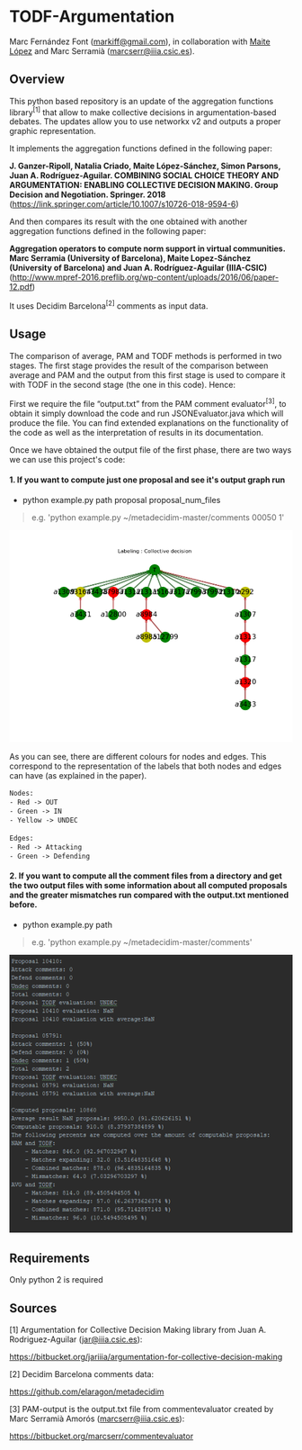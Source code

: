 # TODF-Argumentation
Marc Fernández Font (markiff@gmail.com), in collaboration with [Maite López](http://www.maia.ub.es/~maite/) and Marc Serramià (marcserr@iiia.csic.es).
## Overview
This python based repository is an update of the aggregation functions library<sup>[1]</sup> that allow to make collective decisions in argumentation-based debates. The updates allow you to use networkx v2 and outputs a proper graphic representation.

It implements the aggregation functions defined in the following paper:

**J. Ganzer-Ripoll, Natalia Criado, Maite López-Sánchez, Simon Parsons, Juan A. Rodríguez-Aguilar. COMBINING SOCIAL CHOICE THEORY AND ARGUMENTATION: ENABLING COLLECTIVE DECISION MAKING. Group Decision and Negotiation. Springer. 2018**
(https://link.springer.com/article/10.1007/s10726-018-9594-6)

And then compares its result with the one obtained with another aggregation functions defined in the following paper:

**Aggregation operators to compute norm support in virtual communities. Marc Serramia (University of Barcelona), Maite Lopez-Sánchez (University of Barcelona) and Juan A. Rodríguez-Aguilar (IIIA-CSIC)** 
(http://www.mpref-2016.preflib.org/wp-content/uploads/2016/06/paper-12.pdf)

It uses Decidim Barcelona<sup>[2]</sup> comments as input data.

## Usage

The comparison of average, PAM and TODF methods is performed in two stages. The first stage provides the result of the comparison between average and PAM and the output from this first stage is used to compare it with TODF in the second stage (the one in this code). Hence:

First we require the file “output.txt” from the PAM comment evaluator<sup>[3]</sup>, to obtain it simply download the code and run JSONEvaluator.java which will produce the file. You can find extended explanations on the functionality of the code as well as the interpretation of results in its documentation. 

Once we have obtained the output file of the first phase, there are two ways we can use this project's code: 

<h4>1. If you want to compute just one proposal and see it's output graph run</h4>

* python example.py path proposal proposal_num_files

>e.g. 'python example.py ~/metadecidim-master/comments 00050 1'

![](example.PNG)

As you can see, there are different colours for nodes and edges. This correspond to the representation of the labels that both nodes and edges can have (as explained in the paper).

    Nodes:
    - Red -> OUT
    - Green -> IN
    - Yellow -> UNDEC

    Edges:
    - Red -> Attacking
    - Green -> Defending

<h4>2. If you want to compute all the comment files from a directory and get the two output files with
 some information about all computed proposals and the greater mismatches run compared with the output.txt mentioned before.</h4>

* python example.py path

>e.g. 'python example.py ~/metadecidim-master/comments'

![](output_example.PNG)


## Requirements
Only python 2 is required

## Sources
[1] Argumentation for Collective Decision Making library from Juan A. Rodriguez-Aguilar (jar@iiia.csic.es):

https://bitbucket.org/jariiia/argumentation-for-collective-decision-making

[2] Decidim Barcelona comments data:

https://github.com/elaragon/metadecidim

[3] PAM-output is the output.txt file from commentevaluator created by Marc Serramià Amorós (marcserr@iiia.csic.es):

https://bitbucket.org/marcserr/commentevaluator

